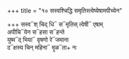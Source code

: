 +++
title = "१० सस्वश्चिद्धि समृतिस्त्वेष्येषामपीच्येन"

+++
सस्व᳓श् चिद् धि᳓ स᳓मृतिस् त्वेषी᳓ एषाम्  
अपीचि᳓येन स᳓हसा स᳓हन्ते  
युष्म᳓द् भिया᳓ वृषणो रे᳓जमाना  
द᳓क्षस्य चिन् महिना᳓ मॄळ᳓ता+ नः